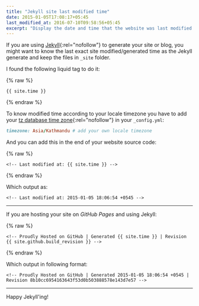 ```yaml
---
title: "Jekyll site last modified time"
date: 2015-01-05T17:08:17+05:45
last_modified_at: 2016-07-10T09:58:56+05:45
excerpt: "Display the date and time that the website was last modified."
---
```


If you are using [Jekyll](http://jekyllrb.com/){:rel="nofollow"} to generate your site or blog, you might want to know the last exact site modified/generated time as the Jekyll generate and keep the files in `_site` folder.

I found the following liquid tag to do it:

{% raw %}

```liquid
{{ site.time }}
```

{% endraw %}

To know modified time according to your locale timezone you have to add your [tz database time zone](http://en.wikipedia.org/wiki/List_of_tz_database_time_zones){:rel="nofollow"} in your `_config.yml`:

```rb
timezone: Asia/Kathmandu # add your own locale timezone
```

And you can add this in the end of your website source code:

{% raw %}

```text
<!-- Last modified at: {{ site.time }} -->
```

{% endraw %}

Which output as:

```text
<!-- Last modified at: 2015-01-05 18:06:54 +0545 -->
```

---

If you are hosting your site on _GitHub Pages_ and using Jekyll:

{% raw %}

```text
<!-- Proudly Hosted on GitHub | Generated {{ site.time }} | Revision {{ site.github.build_revision }} -->
```

{% endraw %}

Which output in following format:

```text
<!-- Proudly Hosted on GitHub | Generated 2015-01-05 18:06:54 +0545 | Revision 8b10cc6954163643f53d0b503888578e143d7e57 -->
```

---

Happy Jekyll'ing!
